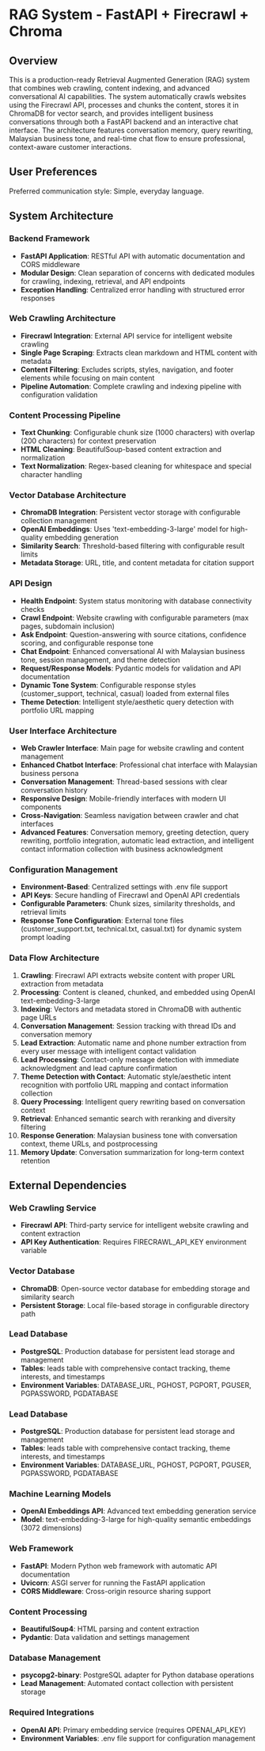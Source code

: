 # RAG System - FastAPI + Firecrawl + Chroma

## Overview

This is a production-ready Retrieval Augmented Generation (RAG) system that combines web crawling, content indexing, and advanced conversational AI capabilities. The system automatically crawls websites using the Firecrawl API, processes and chunks the content, stores it in ChromaDB for vector search, and provides intelligent business conversations through both a FastAPI backend and an interactive chat interface. The architecture features conversation memory, query rewriting, Malaysian business tone, and real-time chat flow to ensure professional, context-aware customer interactions.

## User Preferences

Preferred communication style: Simple, everyday language.

## System Architecture

### Backend Framework
- **FastAPI Application**: RESTful API with automatic documentation and CORS middleware
- **Modular Design**: Clean separation of concerns with dedicated modules for crawling, indexing, retrieval, and API endpoints
- **Exception Handling**: Centralized error handling with structured error responses

### Web Crawling Architecture
- **Firecrawl Integration**: External API service for intelligent website crawling
- **Single Page Scraping**: Extracts clean markdown and HTML content with metadata
- **Content Filtering**: Excludes scripts, styles, navigation, and footer elements while focusing on main content
- **Pipeline Automation**: Complete crawling and indexing pipeline with configuration validation

### Content Processing Pipeline
- **Text Chunking**: Configurable chunk size (1000 characters) with overlap (200 characters) for context preservation
- **HTML Cleaning**: BeautifulSoup-based content extraction and normalization
- **Text Normalization**: Regex-based cleaning for whitespace and special character handling

### Vector Database Architecture
- **ChromaDB Integration**: Persistent vector storage with configurable collection management
- **OpenAI Embeddings**: Uses 'text-embedding-3-large' model for high-quality embedding generation
- **Similarity Search**: Threshold-based filtering with configurable result limits
- **Metadata Storage**: URL, title, and content metadata for citation support

### API Design
- **Health Endpoint**: System status monitoring with database connectivity checks
- **Crawl Endpoint**: Website crawling with configurable parameters (max pages, subdomain inclusion)
- **Ask Endpoint**: Question-answering with source citations, confidence scoring, and configurable response tone
- **Chat Endpoint**: Enhanced conversational AI with Malaysian business tone, session management, and theme detection
- **Request/Response Models**: Pydantic models for validation and API documentation
- **Dynamic Tone System**: Configurable response styles (customer_support, technical, casual) loaded from external files
- **Theme Detection**: Intelligent style/aesthetic query detection with portfolio URL mapping

### User Interface Architecture
- **Web Crawler Interface**: Main page for website crawling and content management
- **Enhanced Chatbot Interface**: Professional chat interface with Malaysian business persona
- **Conversation Management**: Thread-based sessions with clear conversation history
- **Responsive Design**: Mobile-friendly interfaces with modern UI components
- **Cross-Navigation**: Seamless navigation between crawler and chat interfaces
- **Advanced Features**: Conversation memory, greeting detection, query rewriting, portfolio integration, automatic lead extraction, and intelligent contact information collection with business acknowledgment

### Configuration Management
- **Environment-Based**: Centralized settings with .env file support
- **API Keys**: Secure handling of Firecrawl and OpenAI API credentials
- **Configurable Parameters**: Chunk sizes, similarity thresholds, and retrieval limits
- **Response Tone Configuration**: External tone files (customer_support.txt, technical.txt, casual.txt) for dynamic system prompt loading

### Data Flow Architecture
1. **Crawling**: Firecrawl API extracts website content with proper URL extraction from metadata
2. **Processing**: Content is cleaned, chunked, and embedded using OpenAI text-embedding-3-large
3. **Indexing**: Vectors and metadata stored in ChromaDB with authentic page URLs
4. **Conversation Management**: Session tracking with thread IDs and conversation memory
5. **Lead Extraction**: Automatic name and phone number extraction from every user message with intelligent contact validation
6. **Lead Processing**: Contact-only message detection with immediate acknowledgment and lead capture confirmation
7. **Theme Detection with Contact**: Automatic style/aesthetic intent recognition with portfolio URL mapping and contact information collection
8. **Query Processing**: Intelligent query rewriting based on conversation context
9. **Retrieval**: Enhanced semantic search with reranking and diversity filtering
10. **Response Generation**: Malaysian business tone with conversation context, theme URLs, and postprocessing
11. **Memory Update**: Conversation summarization for long-term context retention

## External Dependencies

### Web Crawling Service
- **Firecrawl API**: Third-party service for intelligent website crawling and content extraction
- **API Key Authentication**: Requires FIRECRAWL_API_KEY environment variable

### Vector Database
- **ChromaDB**: Open-source vector database for embedding storage and similarity search
- **Persistent Storage**: Local file-based storage in configurable directory path

### Lead Database
- **PostgreSQL**: Production database for persistent lead storage and management
- **Tables**: leads table with comprehensive contact tracking, theme interests, and timestamps
- **Environment Variables**: DATABASE_URL, PGHOST, PGPORT, PGUSER, PGPASSWORD, PGDATABASE

### Lead Database
- **PostgreSQL**: Production database for persistent lead storage and management
- **Tables**: leads table with comprehensive contact tracking, theme interests, and timestamps
- **Environment Variables**: DATABASE_URL, PGHOST, PGPORT, PGUSER, PGPASSWORD, PGDATABASE

### Machine Learning Models
- **OpenAI Embeddings API**: Advanced text embedding generation service
- **Model**: text-embedding-3-large for high-quality semantic embeddings (3072 dimensions)

### Web Framework
- **FastAPI**: Modern Python web framework with automatic API documentation
- **Uvicorn**: ASGI server for running the FastAPI application
- **CORS Middleware**: Cross-origin resource sharing support

### Content Processing
- **BeautifulSoup4**: HTML parsing and content extraction
- **Pydantic**: Data validation and settings management

### Database Management
- **psycopg2-binary**: PostgreSQL adapter for Python database operations
- **Lead Management**: Automated contact collection with persistent storage

### Required Integrations
- **OpenAI API**: Primary embedding service (requires OPENAI_API_KEY)
- **Environment Variables**: .env file support for configuration management